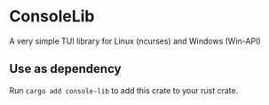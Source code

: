 # ConsoleLib
A very simple TUI library for Linux (ncurses) and Windows (Win-API)

## Use as dependency

Run `cargo add console-lib` to add this crate to your rust crate.
